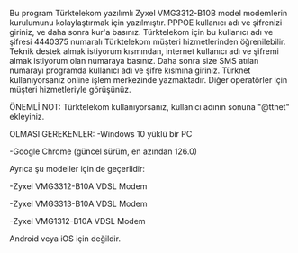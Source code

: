 Bu program Türktelekom yazılımlı Zyxel VMG3312-B10B model modemlerin kurulumunu kolaylaştırmak için yazılmıştır. PPPOE kullanıcı adı ve şifrenizi giriniz, ve daha sonra kur'a basınız. Türktelekom için bu kullanıcı adı ve şifresi 4440375 numaralı Türktelekom müşteri hizmetlerinden öğrenilebilir. Teknik destek almak istiyorum kısmından, internet kullanıcı adı ve şifremi almak istiyorum olan numaraya basınız. Daha sonra size SMS atılan numarayı programda kullanıcı adı ve şifre kısmına giriniz. Türknet kullanıyorsanız online işlem merkezinde yazmaktadır. Diğer operatörler için müşteri hizmetleriyle görüşünüz.

ÖNEMLİ NOT: Türktelekom kullanıyorsanız, kullanıcı adının sonuna "@ttnet" ekleyiniz.

OLMASI GEREKENLER:
-Windows 10 yüklü bir PC

-Google Chrome (güncel sürüm, en azından 126.0)

Ayrıca şu modeller için de geçerlidir:

-Zyxel VMG3312-B10A VDSL Modem

-Zyxel VMG3313-B10A VDSL Modem

-Zyxel VMG1312-B10A VDSL Modem

Android veya iOS için değildir.

